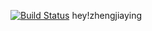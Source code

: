 [![Build Status](https://travis-ci.org/xsccccy/171217.svg?branch=master)](https://travis-ci.org/xsccccy/171217)
hey!zhengjiaying
